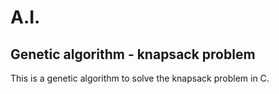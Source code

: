 # A.I.

## Genetic algorithm - knapsack problem
This is a genetic algorithm to solve the knapsack problem in C.
